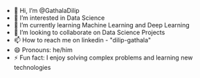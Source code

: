 - 👋 Hi, I’m @GathalaDilip
- 👀 I’m interested in Data Science 
- 🌱 I’m currently learning Machine Learning and Deep Learning 
- 💞️ I’m looking to collaborate on Data Science Projects
- 📫 How to reach me on linkedin - "dilip-gathala"
- 😄 Pronouns: he/him
- ⚡ Fun fact: I enjoy solving complex problems and learning new technologies

<!---
GathalaDilip/GathalaDilip is a ✨ special ✨ repository because its `README.md` (this file) appears on your GitHub profile.
You can click the Preview link to take a look at your changes.
--->
